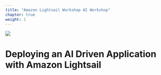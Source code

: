 ```yaml
---
title: "Amazon Lightsail Workshop AI Workshop"
chapter: true
weight: 1
---
```


![](./images/amazon-lightsail.jpg?width=100pc)


# Deploying an AI Driven Application with Amazon Lightsail
